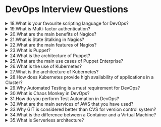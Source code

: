 # DevOps Interview Questions


<details>
 <summary>18.What is your favourite scripting language for DevOps?</summary>
  <p>In DevOps, we use diferent scripting languages for diferent purposes. There is no single language that can work in all the scenarios. Some of the popular scripting languages that we use are as folows:</p>
    <ol>
        <li><b>Bash :</b>On Unix based systems we use Bash shel scripting for automating tasks.</li>
        <li><b>Python :</b> For complicated programming and large modules we use Python. We can easily use a wide variety of standard libraries with Python.</li>
        <li><b>Groovy :</b> This is a Java based scripting language. We need JVM instaled in an environment to use Groovy. It is very powerful and it provides very powerful features.</li>
        <li><b>Perl :</b> This is another language that is very useful for text parsing. We use it in web applications.</li>
    </ol>
</details>

<details>
 <summary>19.What is Multi-factor authentication?</summary>
  <p>In security implementation, we use Multi-factor authentication (MFA). In MFA, a user is authenticated by multiple means before giving access to a resource or service. It is different from simple user/  password based authentication.</p>
  <p>The most popular implementation of MFA is Two-factor authentication. In most of the organizations, we use username/password and an RSA token as two factors for authentication.</p>
  <p>With MFA, the system becomes more secure and it cannot be easily hacked.</p>   
</details>


<details>
 <summary>20.What are the main benefits of Nagios?</summary>
  <p>Nagios is open source software to monitor systems, networks and infrastructure. The main benefits of Nagios are as folows:</p>
    <ol>
        <li><b>Monitor :</b>DevOps can configure Nagios to monitor IT infrastructure components, system metrics and network protocols.</li>
        <li><b>Alert :</b> Nagios will send alerts when a critical component in infrastructure fails.</li>
        <li><b> Response :</b> DevOps acknowledges alerts and takes corrective actions.</li>
        <li><b>Report :</b> Periodicaly Nagios can publish/send reports on outages, events and SLAs etc.</li>
        <li><b>Maintenance :</b>During maintenance windows, we can also disable alerts.</li>
        <li><b>Planning :</b>Based on past data, Nagios helps in infrastructure planning and upgrades.</li>
    </ol>
</details>


<details>
 <summary>21.What is State Stalking in Nagios?</summary>
  <p>State Stalking is a very useful feature. Though all the users do not use it all the time, it is very helpful when we want to investigate an issue</p>
  <p>In State Stalking, we can enable stalking on a host. Nagios will monitor the state of the host very carefuly and it will log any changes in the state.</p>
  <p>By this we can identify what changes might be causing an issue on the host.</p>   
</details>

<details>
 <summary>22.What are the main features of Nagios?</summary>
  <p>Some of the main features of Nagios are as folows:</p>
    <ol>
        <li><b>Visibility :</b>Nagios provides a centralized view of the entire IT infrastructure.</li>
        <li><b>Monitoring :</b>We can monitor all the mission critical infrastructure components with Nagios.</li>
        <li><b>Proactive Planning :</b>With Capacity Planning and Trending we can proactively plan to scale up or scale down the infrastructure.</li>
        <li><b>Extendable :</b>Nagios is extendable to a third party tools in APIs.</li>
        <li><b>Multi-tenant :</b>Nagios supports multi-tenants architecture.</li>
    </ol>
</details>


<details>
 <summary>23.What is Puppet?</summary>
  <p>Puppet Enterprise is a DevOps software platform that is used for automation of infrastructure operations. It runs on Unix as well as on Windows.</p>
  <p>We can define system configuration by using Puppet’s language or RubyDSL</p>
  <p>The system configuration described in Puppet’s language can be distributed to a target system by using RESTAPI calls.</p>   
</details>


<details>
 <summary>24.What is the architecture of Puppet?</summary>
  <p>Puppet is Open Source software. It is based on Client-server architecture. It is a Model Driven system. The client is also called Agent. And server is called Master.</p>
  <p>It has folowing architectural components:</p>
    <ol>
        <li><b>Configuration Language :</b> Puppet provides a language that is used to configure Resources. We have to specify what Action has to be applied to which Resource.</br>The Action has three items for each Resource: type, title and list of attributes of a resource. Puppet code is written in Manifests files.</li>
        <li><b>Resource Abstraction :</b>We can create Resource Abstraction in Puppet so that we can configure resources on different platforms. Puppet agent uses a Facter for passing the information of an environment to Puppet server. In Facter we have information about IP, hostname, OS etc of the environment</li>
        <li><b>Transaction :</b>In Puppet, Agent sends Facter to Master server. Master sends back the catalog to Client. Agent applies any configuration changes to system. Once all changes are applied, the result is sent to Server</li>
    </ol>
</details>


<details>
 <summary>25.What are the main use cases of Puppet Enterprise?</summary>
  <p>We can use Puppet Enterprise for folowing scenarios:</p>
    <ol>
        <li><b>Node Management :</b>We can manage a large number of nodes with Puppet.</li>
        <li><b>Code Management :</b>With Puppet we can define Infrastructure as code. We can review, deploy, and test the environment configuration for Development, Testing and Production environments.</li>
        <li><b>Reporting & Visualization :</b>: Puppet provides Graphical tools to visualize and see the exact status of infrastructure configuration.</li>
        <li><b>Provisioning Automation :</b>With Puppet we can automate deployment and creation of new servers and resources. So users and business can get their infrastructure requirements completed very fast with Puppet</li>
        <li><b>Orchestration :</b>For a large Cluster of nodes, we can orchestrate the complete process by using Puppet. It can follow the order in which we want to deploy the infrastructure environments.</li>
        <li><b>Automation of Configuration :</b>With Configuration automation, the chances of manual errors are reduced. The process becomes more reliable with this.</li>
    </ol>
</details>


<details>
 <summary>26.What is the use of Kubernetes?</summary>
  <p>We use Kubernetes for automation of large-scale deployment of Containerized applications.</p>
  <p>It is an open source system based on concepts similar to Google’s deployment process of milions of containers.</p>
  <p>It can be used on cloud, on-premise datacenter and hybrid infrastructure.</p>  
  <p>In Kubernetes we can create a cluster of servers that are connected to work as a single unit. We can deploy a containerized application to all the servers in a cluster without specifying the machine name.</p>
  <p>We have to package applications in such a way that they do not depend on a specific host.</p> 
</details>


<details>
 <summary>27.What is the architecture of Kubernetes?</summary>
  <p>The architecture of Kubernetes consists of following components:</p>
    <ol>
        <li><b>Master :</b> There is a master node that is responsible for managing the cluster. Master performs folowing functions in a cluster.</li>
              <ol>
              <li>Scheduling Applications</li>
              <li>Maintaining desired state of applications </li>
              <li>Scaling applications </li>
              <li>Applying updates to applications</li>
              </ol>
        <li><b>Nodes :</b>A Node in Kubernetes is responsible for running an application. The Node can be a Virtual Machine or a Computer in the cluster. There is software called Kubelet on each node.This software is used for managing the node and communicating with the Master node in cluster.</li>
  <p>There is a Kubernetes API that is used by Nodes to communicate with the Master. When we deploy an application on Kubernetes, we request Master to start application containers on Nodes.</p>
    </ol>
</details>


<details>
 <summary>28.How does Kubernetes provide high availability of applications in a Cluster?</summary>
  <p>In a Kubernetes cluster, there is a Deployment Controler. This controler monitors the instances created by Kubernetes in a cluster. Once a node or the machine hosting the node goes down, Deployment Controler will replace the node.</p>
  <p>It is a self-healing mechanism in Kubernetes to provide high availability of applications.</p>
  <p>Therefore in Kubernetes cluster, Kubernetes Deployment Controler is responsible for starting the instances as well as replacing the instances in case of a failure.</p>  
</details>


<details>
 <summary>29.Why Automated Testing is a must requirement for DevOps?</summary>
  <p>In DevOps approach we release software with high frequency to production. We have to run tests to gain confidence on the quality of software deliverables.</p>
  <p>Running tests manualy is a time taking process. Therefore, we first prepare automation tests and then deliver software. This ensures that we catch any defects early in our process.</p>
</details>


<details>
 <summary>30.What is Chaos Monkey in DevOps?</summary>
  <p>Chaos Monkey is a concept made popular by Netflix. In Chaos Monkey, we intentionaly try to shut down the services or create failures. By failing one or more services, we test the reliability and recovery mechanism of the Production architecture.</p>
  <p>It checks whether our applications and deployment have survival strategy built into it or not.</p>
</details>


<details>
 <summary>31.How do you perform Test Automation in DevOps?</summary>
  <p>We use Jenkins to create automated flows to run Automation tests. The first part of test automation is to develop test strategy and test cases. Once automation test cases are ready for an application, we have to plug these into each Build run.In each Build we run Unit tests, Integration tests and Functional tests.</p>
  <p>With a Jenkins job, we can automate all these tasks. Once all the automated tests pass, we consider the build as green. This helps in deployment and release processes to build confidence on the application software.</p>
</details>


<details>
 <summary>32.What are the main services of AWS that you have used?</summary>
  <p>We use following main services of AWS in our environment:</p>
    <ol>
        <li><b>EC2 :</b>This is the Elastic Compute Cloud by Amazon. It is used to for providing computing capability to a system. We can use it in places of our standalone servers. We can deploy different kinds of applications on C2.</li>
        <li><b>S3 :</b>We use S3 in Amazon for our storage needs</li>
        <li><b>DynamoDB :</b>We use DynamoDB in AWS for storing data in NoSQL database form.</li>
        <li><b>Amazon Cloud Watch :</b>We use Cloud Watch to monitor our application in Cloud.</li>
        <li><b>Amazon SNS :</b>We use Simple Notification Service to inform users about any issues in Production environment.</li> 
    </ol>
</details>


<details>
 <summary>33.Why GIT is considered better than CVS for version control system?</summary>
  <p>GIT is a distributed system. In GIT, any person can create its own branch and start checking in the code. Once the code is tested, it is merged into main GIT repo. IN between, Dev, QA and product can validate the implementation of that code.</p>
  <p>In CVS, there is a centralized system that maintains all the commits and changes. GIT is open source software and there are plenty of extensions in GIT for use by our teams.</p>
</details>

<details>
 <summary>34.What is the difference between a Container and a Virtual Machine?</summary>
  <p>We need to select an Operating System (OS) to get a specific Virtual Machine (VM). VM provides full OS to an application for running in a virtualized environment.</p>
  <p>A Container uses APIs of an Operating System (OS) to provide runtime environment to an application</p>
   <p>A Container is very light weight in comparison witha VM.</p>
   <p>VM provides higher level of security compared to a Container.</p>
   <p>A Container just provides the APIs that are required by the application.</p>
</details>


<details>
 <summary>35.What is Serverless architecture?</summary>
  <p>Serverless Architecture is a term that refers to folowing:</p>
    <ol>
        <li>An Application that depends on a third-party service.</li>
        <li>An Application in which Code is run on ephemeral containers.</li>
    </ol>
   <p>In AWS, Lambda is a popular service to implement Serverless architecture.</p>
    <p>Another concept in Serverless Architecture is to treat code as a service or Function as a Service (FAAS). We just write code that can be run on any environment or server without the need of specifying which server should be used to run this code.</p>  
</details>